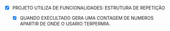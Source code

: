 - [x] PROJETO UTILIZA DE FUNCIONALIDADES: 
    ESTRUTURA DE REPETIÇÃO 
    
   - [x] QUANDO EXECULTADO GERA UMA CONTAGEM DE NUMEROS APARTIR DE ONDE O USARIO TERPERMIA. 
